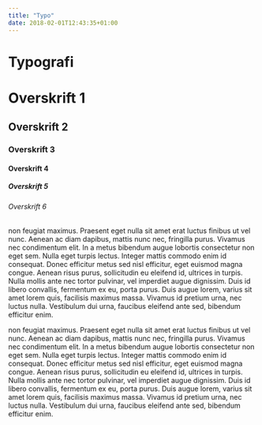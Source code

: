 ```yaml
---
title: "Typo"
date: 2018-02-01T12:43:35+01:00
---
```

# Typografi


# Overskrift 1
## Overskrift 2
### Overskrift 3
#### Overskrift 4
##### Overskrift 5
###### Overskrift 6

<div class="row">
    <div class="col-xs-12  col-sm-6  col-md-6  col-lg-6">
        <p>non feugiat maximus. Praesent eget nulla sit amet erat luctus finibus ut vel nunc. Aenean ac diam dapibus, mattis nunc nec, fringilla purus. Vivamus nec condimentum elit. In a metus bibendum augue lobortis consectetur non eget sem. Nulla eget turpis lectus. Integer mattis commodo enim id consequat. Donec efficitur metus sed nisl efficitur, eget euismod magna congue. Aenean risus purus, sollicitudin eu eleifend id, ultrices in turpis. Nulla mollis ante nec tortor pulvinar, vel imperdiet augue dignissim. Duis id libero convallis, fermentum ex eu, porta purus. Duis augue lorem, varius sit amet lorem quis, facilisis maximus massa. Vivamus id pretium urna, nec luctus nulla. Vestibulum dui urna, faucibus eleifend ante sed, bibendum efficitur enim.</p>
    </div>
    <div class="col-xs-12  col-sm-6  col-md-6  col-lg-6">
        <p>non feugiat maximus. Praesent eget nulla sit amet erat luctus finibus ut vel nunc. Aenean ac diam dapibus, mattis nunc nec, fringilla purus. Vivamus nec condimentum elit. In a metus bibendum augue lobortis consectetur non eget sem. Nulla eget turpis lectus. Integer mattis commodo enim id consequat. Donec efficitur metus sed nisl efficitur, eget euismod magna congue. Aenean risus purus, sollicitudin eu eleifend id, ultrices in turpis. Nulla mollis ante nec tortor pulvinar, vel imperdiet augue dignissim. Duis id libero convallis, fermentum ex eu, porta purus. Duis augue lorem, varius sit amet lorem quis, facilisis maximus massa. Vivamus id pretium urna, nec luctus nulla. Vestibulum dui urna, faucibus eleifend ante sed, bibendum efficitur enim.</p>
    </div>